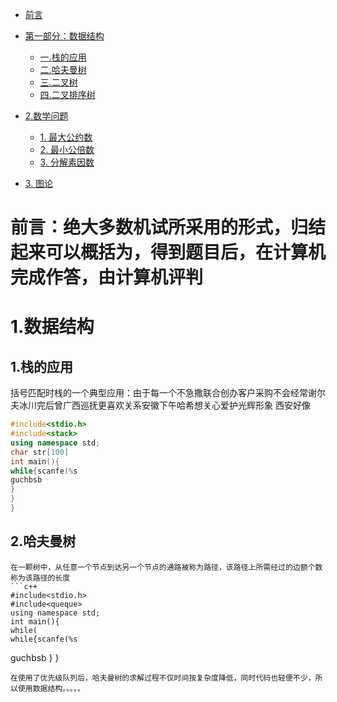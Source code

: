 
 - [前言](#前言)
 - [第一部分：数据结构](#第一部分数据结构)
   - [一.栈的应用](#一栈的应用)
   - [二.哈夫曼树](#二哈夫曼树)
   - [三.二叉树](#三二叉树)
   - [四.二叉排序树](#四二叉排序树)
 - [2.数学问题](#数学问题)
   - [1. 最大公约数](#1-最大公约数)
   - [2. 最小公倍数](#2-最小公倍数)
   - [3. 分解素因数](#3-分解素因数)
   
 - [3. 图论](#3图论)
  
 
# 前言：绝大多数机试所采用的形式，归结起来可以概括为，得到题目后，在计算机完成作答，由计算机评判

# 1.数据结构

  ## 1.栈的应用
   括号匹配时栈的一个典型应用：由于每一个不急撒联合创办客户采购不会经常谢尔夫冰川完后曾广西巡抚更喜欢关系安徽下午哈希想关心爱护光辉形象 西安好像
   ```c++
   #include<stdio.h>
   #include<stack>
   using namespace std;
   char str[100]
   int main(){
   while{scanfe(%s
   guchbsb
  }
  }
  }
  
  ```
  ## 2.哈夫曼树
    在一颗树中，从任意一个节点到达另一个节点的通路被称为路径，该路径上所需经过的边额个数称为该路径的长度
    ```c++
    #include<stdio.h>
    #include<queque>
    using namespace std;
    int main(){
    while(
    while{scanfe(%s
   guchbsb
   }
   }
   ```
   在使用了优先级队列后，哈夫曼树的求解过程不仅时间按复杂度降低，同时代码也轻便不少，所以使用数据结构。。。。。


